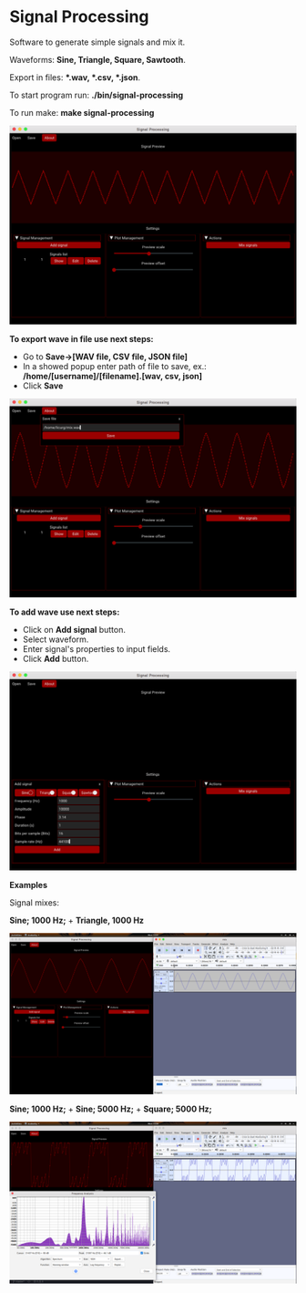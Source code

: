 # Signal Processing
Software to generate simple signals and mix it.

Waveforms: **Sine, Triangle, Square, Sawtooth**.

Export in files: **\*.wav, \*.csv, \*.json**.

To start program run: **./bin/signal-processing**

To run make: **make signal-processing**

![Main gui](https://github.com/licurg/signal-processing/blob/master/screenshots/Screenshot%20from%202020-04-13%2011-17-05.png)

**To export wave in file use next steps:**
 * Go to **Save->[WAV file, CSV file, JSON file]**
 * In a showed popup enter path of file to save, ex.: **/home/[username]/[filename].[wav, csv, json]**
 * Click **Save**
 
 ![Save file](https://github.com/licurg/signal-processing/blob/master/screenshots/Screenshot%20from%202020-04-13%2011-19-14.png)
 
**To add wave use next steps:**
 * Click on **Add signal** button.
 * Select waveform.
 * Enter signal's properties to input fields.
 * Click **Add** button.

![Add signal](https://github.com/licurg/signal-processing/blob/master/screenshots/Screenshot%20from%202020-04-13%2011-31-25.png)

**Examples**

Signal mixes:

**Sine; 1000 Hz;** + **Triangle, 1000 Hz**

![Example 1](https://github.com/licurg/signal-processing/blob/master/screenshots/Screenshot%20from%202020-04-13%2011-21-44.png)

**Sine; 1000 Hz;** + **Sine; 5000 Hz;** + **Square; 5000 Hz;**

![Example 2](https://github.com/licurg/signal-processing/blob/master/screenshots/Screenshot%20from%202020-04-13%2011-26-58.png)
